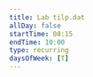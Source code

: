 ```yaml
---
title: Lab tilp.dat
allDay: false
startTime: 08:15
endTime: 10:00
type: recurring
daysOfWeek: [T]
---
```

